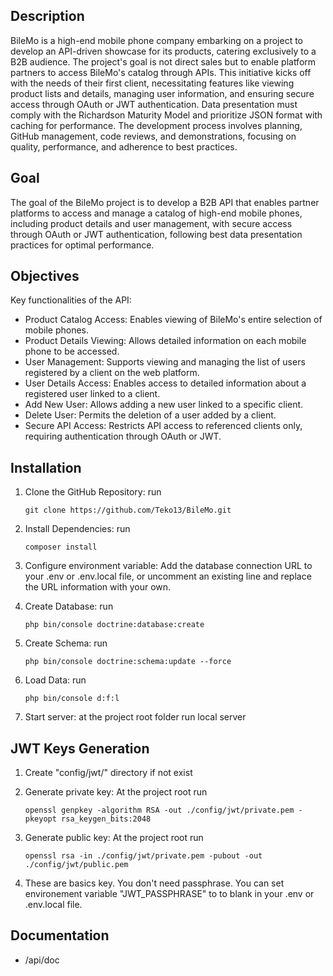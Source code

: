 ## Description

BileMo is a high-end mobile phone company embarking on a project to develop an API-driven showcase for its products, catering exclusively to a B2B audience. The project's goal is not direct sales but to enable platform partners to access BileMo's catalog through APIs. This initiative kicks off with the needs of their first client, necessitating features like viewing product lists and details, managing user information, and ensuring secure access through OAuth or JWT authentication. Data presentation must comply with the Richardson Maturity Model and prioritize JSON format with caching for performance. The development process involves planning, GitHub management, code reviews, and demonstrations, focusing on quality, performance, and adherence to best practices.

## Goal

The goal of the BileMo project is to develop a B2B API that enables partner platforms to access and manage a catalog of high-end mobile phones, including product details and user management, with secure access through OAuth or JWT authentication, following best data presentation practices for optimal performance.

## Objectives

Key functionalities of the API:

- Product Catalog Access: Enables viewing of BileMo's entire selection of mobile phones.
- Product Details Viewing: Allows detailed information on each mobile phone to be accessed.
- User Management: Supports viewing and managing the list of users registered by a client on the web platform.
- User Details Access: Enables access to detailed information about a registered user linked to a client.
- Add New User: Allows adding a new user linked to a specific client.
- Delete User: Permits the deletion of a user added by a client.
- Secure API Access: Restricts API access to referenced clients only, requiring authentication through OAuth or JWT.

## Installation

1. Clone the GitHub Repository: run

   ```
   git clone https://github.com/Teko13/BileMo.git
   ```

2. Install Dependencies: run

   ```
   composer install
   ```

3. Configure environment variable: Add the database connection URL to your .env or .env.local file, or uncomment an existing line and replace the URL information with your own.

4. Create Database: run

   ```
   php bin/console doctrine:database:create
   ```

5. Create Schema: run

   ```
   php bin/console doctrine:schema:update --force
   ```

6. Load Data: run

   ```
   php bin/console d:f:l
   ```

7. Start server: at the project root folder run local server

## JWT Keys Generation

1. Create "config/jwt/" directory if not exist

2. Generate private key: At the project root run

   ```
   openssl genpkey -algorithm RSA -out ./config/jwt/private.pem -pkeyopt rsa_keygen_bits:2048
   ```

3. Generate public key: At the project root run

   ```
   openssl rsa -in ./config/jwt/private.pem -pubout -out ./config/jwt/public.pem
   ```

4. These are basics key. You don't need passphrase. You can set environement variable "JWT_PASSPHRASE" to to blank in your .env or .env.local file.

## Documentation

- /api/doc
